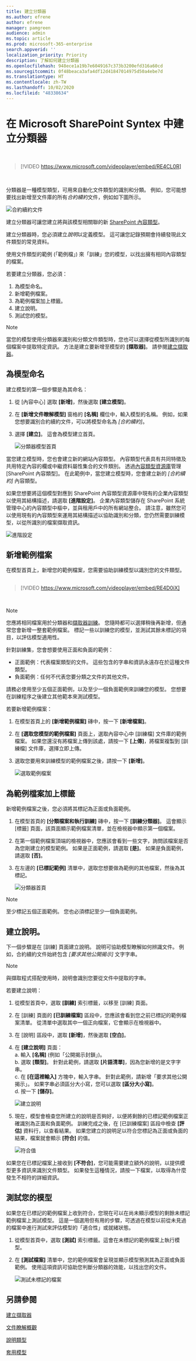 ```yaml
---
title: 建立分類器
ms.author: efrene
author: efrene
manager: pamgreen
audience: admin
ms.topic: article
ms.prod: microsoft-365-enterprise
search.appverid: ''
localization_priority: Priority
description: 了解如何建立分類器
ms.openlocfilehash: 948ece1a19b7e6049167c373b3200efd316a60cd
ms.sourcegitcommit: 0f48beaca3afa4df12d41847014975d50a4ebe7d
ms.translationtype: HT
ms.contentlocale: zh-TW
ms.lasthandoff: 10/02/2020
ms.locfileid: "48338634"
---
```

# <a name="create-a-classifier-in-microsoft-sharepoint-syntex"></a>在 Microsoft SharePoint Syntex 中建立分類器


</br>

> [!VIDEO https://www.microsoft.com/videoplayer/embed/RE4CL0R]  

</br>

分類器是一種模型類型，可用來自動化文件類型的識別和分類。 例如，您可能想要找出新增至文件庫的所有*合約續約*文件，例如如下圖所示。

![合約續約文件](../media/content-understanding/contract-renewal.png)

建立分類器可讓您建立將與該模型相關聯的新 [SharePoint 內容類型](https://docs.microsoft.com/sharepoint/governance/content-type-and-workflow-planning#content-type-overview)。

建立分類器時，您必須建立*說明*以定義模型。 這可讓您記錄預期會持續發現此文件類型的常見資料。 

使用文件類型的範例 (「範例檔」) 來「訓練」您的模型，以找出擁有相同內容類型的檔案。

若要建立分類器，您必須：
1. 為模型命名。
2. 新增範例檔案。
3. 為範例檔案加上標籤。
4. 建立說明。
5. 測試您的模型。

> [!NOTE]
> 當您的模型使用分類器來識別和分類文件類型時，您也可以選擇從模型所識別的每個檔案中提取特定資訊。 方法是建立要新增至模型的 **[擷取器]**。 請參閱[建立擷取器](create-an-extractor.md)。

## <a name="name-your-model"></a>為模型命名

建立模型的第一個步驟是為其命名：

1. 從 [內容中心] 選取 **[新增]**，然後選取 **[建立模型]**。
2. 在 **[新增文件瞭解模型]** 窗格的 **[名稱]** 欄位中，輸入模型的名稱。 例如，如果您想要識別合約續約文件，可以將模型命名為 *[合約續約]*。
3. 選擇 **[建立]**。 這會為模型建立首頁。</br>

    ![分類器模型首頁](../media/content-understanding/model-home.png)

當您建立模型時，您也會建立新的網站內容類型。 內容類型代表具有共同特徵及共用特定內容的欄或中繼資料屬性集合的文件類別。 透過[內容類型資源庫](https://support.microsoft.com/office/create-or-customize-a-site-content-type-27eb6551-9867-4201-a819-620c5658a60f)管理 [SharePoint 內容類型]。 在此範例中，當您建立模型時，您會建立新的 *[合約續約]* 內容類型。

如果您想要將這個模型對應到 SharePoint 內容類型資源庫中現有的企業內容類型以使用其結構描述，請選取 **[進階設定]**。 企業內容類型儲存在 SharePoint 系統管理中心的內容類型中樞中，並與租用戶中的所有網站整合。 請注意，雖然您可以使用現有的內容類型來運用其結構描述以協助識別和分類，您仍然需要訓練模型，以從所識別的檔案擷取資訊。</br>

![進階設定](../media/content-understanding/advanced-settings.png)

## <a name="add-your-example-files"></a>新增範例檔案

在模型首頁上，新增您的範例檔案，您需要協助訓練模型以識別您的文件類型。 </br>
</br>

> [!VIDEO https://www.microsoft.com/videoplayer/embed/RE4D0iX] 

</br>

> [!NOTE]
> 您應將相同檔案用於分類器和[擷取器訓練](create-an-extractor.md)。 您隨時都可以選擇稍後再新增，但通常您會新增一整套範例檔案。 標記一些以訓練您的模型，並測試其餘未標記的項目，以評估模型適用性。 

針對訓練集，您會想要使用正面和負面的範例：
- 正面範例：代表檔案類型的文件。 這些包含的字串和資訊永遠存在於這種文件類型。
- 負面範例：任何不代表您要分類之文件的其他文件。 

請務必使用至少五個正面範例，以及至少一個負面範例來訓練您的模型。  您想要在訓練程序之後建立其他範本來測試模型。

若要新增範例檔案：

1. 在模型首頁上的 **[新增範例檔案]** 磚中，按一下 **[新增檔案]**。
2. 在 **[選取您模型的範例檔案]** 頁面上，選取內容中心中 [訓練檔] 文件庫的範例檔案。 如果您還沒有將檔案上傳到該處，請按一下 **[上傳]**，將檔案複製到 [訓練檔] 文件庫，選擇立即上傳。
3. 選取您要用來訓練模型的範例檔案之後，請按一下 **[新增]**。

    ![選取範例檔案](../media/content-understanding/select-sample.png) 

## <a name="label-your-example-files"></a>為範例檔案加上標籤

新增範例檔案之後，您必須將其標記為正面或負面範例。

1. 在模型首頁的 **[分類檔案和執行訓練]** 磚中，按一下 **[訓練分類器]**。
   這會顯示 [標籤] 頁面，該頁面顯示範例檔案清單，並在檢視器中顯示第一個檔案。
2. 在第一個範例檔案頂端的檢視器中，您應該會看到一些文字，詢問該檔案是否為您剛建立的模型範例。 如果是正面範例，請選取 **[是]**。 如果是負面範例，請選取 **[否]**。
3. 在左邊的 **[已標記範例]** 清單中，選取您想要做為範例的其他檔案，然後為其標記。 

    ![分類器首頁](../media/content-understanding/classifier-home-page.png) 


> [!NOTE]
> 至少標記五個正面範例。 您也必須標記至少一個負面範例。 

## <a name="create-an-explanation"></a>建立說明。

下一個步驟是在 [訓練] 頁面建立說明。 說明可協助模型瞭解如何辨識文件。 例如，合約續約文件始終包含 *[要求其他公開揭示]* 文字字串。

> [!Note]
> 與擷取程式搭配使用時，說明會識別您要從文件中提取的字串。 

若要建立說明：

1. 從模型首頁中，選取 **[訓練]** 索引標籤，以移至 [訓練] 頁面。
2. 在 [訓練] 頁面的 **[已訓練檔案]** 區段中，您應該會看到您之前已標記的範例檔案清單。 從清單中選取其中一個正向檔案，它會顯示在檢視器中。
3. 在 [說明] 區段中，選取 **[新增]**，然後選取 **[空白]**。
4. 在 **[建立說明]** 頁面：</br>
    a. 輸入 **[名稱]** (例如「公開揭示封鎖」)。</br>
    b. 選取 **[類型]**。 針對此範例，請選取 **[片語清單]**，因為您新增的是文字字串。</br>
    c. 在 **[在這裡輸入]** 方塊中，輸入字串。 針對此範例，請新增「要求其他公開揭示」。 如果字串必須區分大小寫，您可以選取 **[區分大小寫]**。</br>
    d. 按一下 **[儲存]**。

    ![建立說明](../media/content-understanding/explanation.png) 
    
 
5. 現在，模型會檢查您所建立的說明是否夠好，以便將剩餘的已標記範例檔案正確識別為正面和負面範例。 訓練完成之後，在 [已訓練檔案] 區段中檢查 **[評估]** 資料行，以查看結果。 如果您建立的說明足以符合您標記為正面或負面的結果，檔案就會顯示 **[符合]** 的值。

    ![符合值](../media/content-understanding/match.png) 

如果您在已標記檔案上接收到 **[不符合]**，您可能需要建立額外的說明，以提供模型更多資訊來識別文件類型。 如果發生這種情況，請按一下檔案，以取得為什麼發生不相符的詳細資訊。

## <a name="test-your-model"></a>測試您的模型

如果您在已標記的範例檔案上收到符合，您現在可以在尚未顯示模型的剩餘未標記範例檔案上測試模型。  這是一個選用但有用的步驟，可透過在模型以前從未見過的檔案中進行測試來評估模型的「適合性」或就緒狀態。

1. 從模型首頁中，選取 **[測試]** 索引標籤。這會在未標記的範例檔案上執行模型。
2. 在 **[測試檔案]** 清單中，您的範例檔案會呈現並顯示模型預測其為正面或負面範例。 使用這項資訊可協助您判斷分類器的效能，以找出您的文件。

    ![測試未標記的檔案](../media/content-understanding/test-on-files.png) 

## <a name="see-also"></a>另請參閱
[建立擷取器](create-an-extractor.md)

[文件瞭解概觀](document-understanding-overview.md)

[說明類型](explanation-types-overview.md)

[套用模型](apply-a-model.md) 
